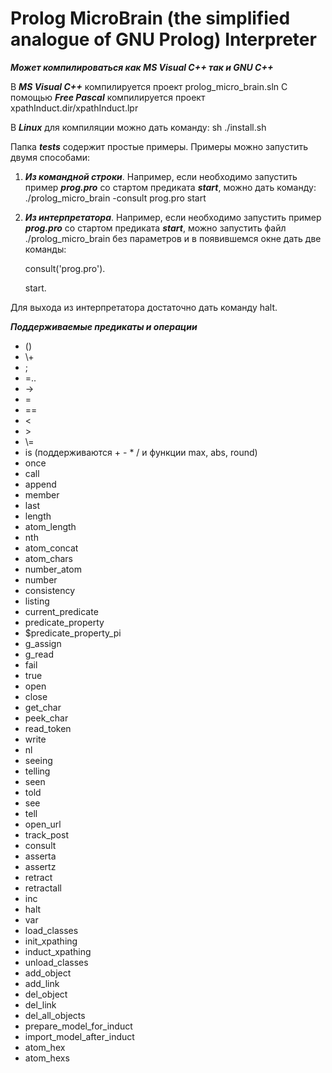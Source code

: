 # Prolog MicroBrain (the simplified analogue of GNU Prolog) Interpreter 

***Может компилироваться как MS Visual C++ так и GNU C++***

В ***MS Visual C++*** компилируется проект prolog_micro_brain.sln
С помощью ***Free Pascal*** компилируется проект xpathInduct.dir/xpathInduct.lpr

В ***Linux*** для компиляции можно дать команду: sh ./install.sh

Папка ***tests*** содержит простые примеры. Примеры можно запустить двумя способами:
1. ***Из командной строки***. Например, если необходимо запустить пример ***prog.pro***
со стартом предиката ***start***, можно дать команду: ./prolog_micro_brain -consult prog.pro start
2. ***Из интерпретатора***. Например, если необходимо запустить пример ***prog.pro***
со стартом предиката ***start***, можно запустить файл ./prolog_micro_brain без параметров и в появившемся
окне дать две команды:

   consult('prog.pro').

   start.

Для выхода из интерпретатора достаточно дать команду halt.

***Поддерживаемые предикаты и операции***
- ()
- \\+
- ;
- =..
- ->
- =
- ==
- <
- \>
- \\=
- is (поддерживаются + - * / и функции max, abs, round)
- once
- call
- append
- member
- last
- length
- atom_length
- nth
- atom_concat
- atom_chars
- number_atom
- number
- consistency
- listing
- current_predicate
- predicate_property
- $predicate_property_pi
- g_assign
- g_read
- fail
- true
- open
- close
- get_char
- peek_char
- read_token
- write
- nl
- seeing
- telling
- seen
- told
- see
- tell
- open_url
- track_post
- consult
- asserta
- assertz
- retract
- retractall
- inc
- halt
- var
- load_classes
- init_xpathing
- induct_xpathing
- unload_classes
- add_object
- add_link
- del_object
- del_link
- del_all_objects
- prepare_model_for_induct
- import_model_after_induct
- atom_hex
- atom_hexs
